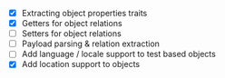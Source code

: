 * [x] Extracting object properties traits
* [x] Getters for object relations
* [ ] Setters for object relations
* [ ] Payload parsing & relation extraction
* [ ] Add language / locale support to test based objects
* [x] Add location support to objects
